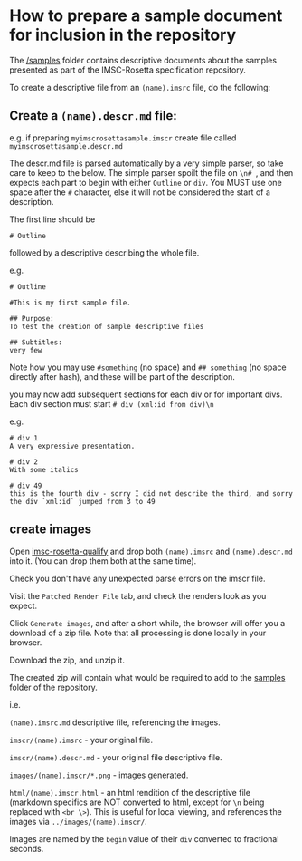 # How to prepare a sample document for inclusion in the repository

The [/samples](../samples) folder contains descriptive documents about the samples presented as part of the IMSC-Rosetta specification repository.

To create a descriptive file from an `(name).imsrc` file, do the following:

## Create a `(name).descr.md` file:

e.g. if preparing `myimscrosettasample.imscr` create file called `myimscrosettasample.descr.md`

The descr.md file is parsed automatically by a very simple parser, so take care to keep to the below.  The simple parser spoilt the file on `\n# `, and then expects each part to begin with either `Outline` or `div`.  You MUST use one space after the `#` character, else it will not be considered the start of a description.

The first line should be 

`# Outline`

followed by a descriptive describing the whole file.

e.g.

```
# Outline

#This is my first sample file.

## Purpose:
To test the creation of sample descriptive files

## Subtitles:
very few
```

Note how you may use `#something` (no space) and `## something` (no space directly after hash), and these will be part of the description.

you may now add subsequent sections for each div or for important divs.  Each div section must start `# div (xml:id from div)\n`

e.g.
```
# div 1
A very expressive presentation.

# div 2
With some italics

# div 49
this is the fourth div - sorry I did not describe the third, and sorry the div `xml:id` jumped from 3 to 49
``` 

## create images

Open [imsc-rosetta-qualify](https://imsc-rosetta.github.io/imsc-rosetta-qualify/) and drop both `(name).imsrc` and `(name).descr.md` into it.  (You can drop them both at the same time).

Check you don't have any unexpected parse errors on the imscr file.

Visit the `Patched Render File` tab, and check the renders look as you expect.

Click `Generate images`, and after a short while, the browser will offer you a download of a zip file.  Note that all processing is done locally in your browser.

Download the zip, and unzip it.

The created zip will contain what would be required to add to the [samples](https://github.com/imsc-rosetta/imsc-rosetta-specification/tree/testhtml/samples) folder of the repository.

i.e.

`(name).imsrc.md` descriptive file, referencing the images.

`imscr/(name).imsrc` - your original file.

`imscr/(name).descr.md` - your original file descriptive file.

`images/(name).imscr/*.png` - images generated.

`html/(name).imscr.html` - an html rendition of the descriptive file (markdown specifics are NOT converted to html, except for `\n` being replaced with `<br \>`).  This is useful for local viewing, and references the images via `../images/(name).imscr/`.

Images are named by the `begin` value of their `div` converted to fractional seconds.

